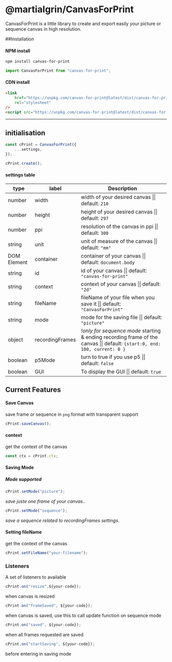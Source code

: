 # @martialgrin/CanvasForPrint

CanvasForPrint is a little library to create and export easily your picture or sequence canvas in high resolution.

##Installation

#### NPM install

```sh
npm install canvas-for-print
```

```js
import CanvasForPrint from "canvas-for-print";
```

#### CDN install

```html
<link
	href="https://unpkg.com/canvas-for-print@latest/dist/canvas-for-print.cjs.css"
	rel="stylesheet"
/>
<script src="https://unpkg.com/canvas-for-print@latest/dist/canvas-for-print.umd.js"></script>
```

---

## initialisation

```js
const cPrint = CanvasForPrint({
	...settings,
});

cPrint.create();
```

#### settings table

| type        | label           | Description                                                                                                                |
| ----------- | --------------- | -------------------------------------------------------------------------------------------------------------------------- |
| number      | width           | width of your desired canvas \|\| default: `210 `                                                                          |
| number      | height          | height of your desired canvas \|\| default: `297`                                                                          |
| number      | ppi             | resolution of the canvas in ppi \|\| default: `300`                                                                        |
| string      | unit            | unit of measure of the canvas \|\| default: `"mm"`                                                                         |
| DOM Element | container       | container of your canvas \|\| default: `document.body`                                                                     |
| string      | id              | id of your canvas \|\| default: `"canvas-for-print"`                                                                       |
| string      | context         | context of your canvas \|\| default: `"2d"`                                                                                |
| string      | fileName        | fileName of your file when you save it \|\| default: `"CanvasForPrint"`                                                    |
| string      | mode            | mode for the saving file \|\| default: `"picture"`                                                                         |
| object      | recordingFrames | _!only for sequence mode_ starting & ending recording frame of the canvas \|\| default: `{start:0, end: 100, current: 0 }` |
| boolean     | p5Mode          | turn to true if you use p5 \|\| default: `false`                                                                           |
| boolean     | GUI             | To display the GUI \|\| default: `true`                                                                                    |

## Current Features

#### Save Canvas
save frame or sequence in `png` format with transparent support

```js
cPrint.saveCanvas();
```

#### context
get the context of the canvas

```js
const ctx = cPrint.ctx;
```

#### Saving Mode

##### Mode supported

```js
cPrint.setMode("picture");
```

_save juste one frame of your canvas._.

```js
cPrint.setMode("sequence");
```

_save a sequence related to recordingFrames settings_.

#### Setting fileName
get the context of the canvas

```js
cPrint.setFileName("your-filename");
```

### Listeners

A set of listeners to available

```js
cPrint.on("resize",${your-code});
```

when canvas is resized

```js
cPrint.on("frameSaved", ${your-code});
```

when canvas is saved, use this to call update function on sequence mode

```js
cPrint.on("saved", ${your-code});
```

when all frames requested are saved

```js
cPrint.on("startSaving", ${your-code});
```

before entering in saving mode
